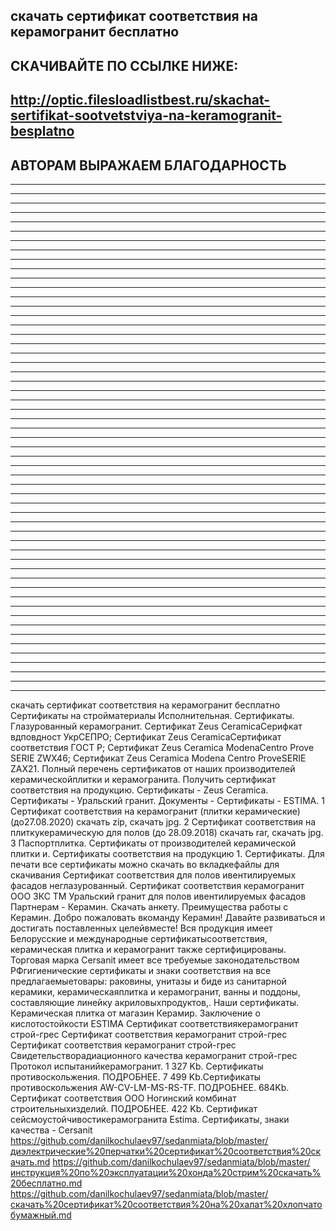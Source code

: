 скачать сертификат соответствия на керамогранит бесплатно
--------------------------------------------------
СКАЧИВАЙТЕ ПО ССЫЛКЕ НИЖЕ:
--------------------------------------------------
http://optic.filesloadlistbest.ru/skachat-sertifikat-sootvetstviya-na-keramogranit-besplatno
--------------------------------------------------
АВТОРАМ ВЫРАЖАЕМ БЛАГОДАРНОСТЬ
--------------------------------------------------
--------------------------------------------------
--------------------------------------------------
--------------------------------------------------
--------------------------------------------------
--------------------------------------------------
--------------------------------------------------
--------------------------------------------------
--------------------------------------------------
--------------------------------------------------
--------------------------------------------------
--------------------------------------------------
--------------------------------------------------
--------------------------------------------------
--------------------------------------------------
--------------------------------------------------
--------------------------------------------------
--------------------------------------------------
--------------------------------------------------
--------------------------------------------------
--------------------------------------------------
--------------------------------------------------
--------------------------------------------------
--------------------------------------------------
--------------------------------------------------
--------------------------------------------------
--------------------------------------------------
--------------------------------------------------
--------------------------------------------------
--------------------------------------------------
--------------------------------------------------
--------------------------------------------------
--------------------------------------------------
--------------------------------------------------
--------------------------------------------------
--------------------------------------------------
--------------------------------------------------
--------------------------------------------------
--------------------------------------------------
--------------------------------------------------
--------------------------------------------------
--------------------------------------------------
--------------------------------------------------
--------------------------------------------------
--------------------------------------------------
--------------------------------------------------
--------------------------------------------------
--------------------------------------------------
--------------------------------------------------
--------------------------------------------------
--------------------------------------------------
--------------------------------------------------
--------------------------------------------------
--------------------------------------------------
--------------------------------------------------
--------------------------------------------------
скачать сертификат соответствия на керамогранит бесплатно Сертификаты на стройматериалы  Исполнительная. Сертификаты. Глазурованный керамогранит. Сертификат Zeus CeramicaСерифкат вдповдност УкрСЕПРО; Сертификат Zeus CeramicaСертификат соответствия ГОСТ Р; Сертификат Zeus Ceramica ModenaCentro Prove SERIE ZWX46; Сертификат Zeus Ceramica Modena Centro ProveSERIE ZAX21. Полный перечень сертификатов от наших производителей керамическойплитки и керамогранита. Получить сертификат соответствия на продукцию. Сертификаты - Zeus Ceramica. Сертификаты - Уральский гранит. Документы - Сертификаты - ESTIMA. 1 Сертификат соответствия на керамогранит (плитки керамические) (до27.08.2020) скачать zip, скачать jpg. 2 Сертификат соответствия на плиткукерамическую для полов (до 28.09.2018) скачать rar, скачать jpg. 3 Паспортплитка. Сертификаты от производителей керамической плитки и. Сертификаты соответствия на продукцию 1. Сертификаты. Для печати все сертификаты можно скачать во вкладкефайлы для скачивания  Сертификат соответствия для полов ивентилируемых фасадов неглазурованный. Сертификат соответствия керамогранит ООО ЗКС ТМ Уральский гранит для полов ивентилируемых фасадов
Партнерам - Керамин. Скачать анкету. Преимущества работы с Керамин. Добро пожаловать вкоманду Керамин! Давайте развиваться и достигать поставленных целейвместе!  Вся продукция имеет Белорусские и международные сертификатысоответствия, керамическая плитка и керамогранит также сертифицированы. Торговая марка Cersanit имеет все требуемые законодательством РФгигиенические сертификаты и знаки соответствия на все предлагаемыетовары: раковины, унитазы и биде из санитарной керамики, керамическаяплитка и керамогранит, ванны и поддоны, составляющие линейку акриловыхпродуктов,. Наши сертификаты. Керамическая плитка от магазин Керамир. Заключение о кислотостойкости ESTIMA  Сертификат соответствиякерамогранит строй-грес  Сертификат соответствия керамогранит строй-грес  Сертификат соответствия керамогранит строй-грес  Свидетельстворадиационного качества керамогранит строй-грес  Протокол испытанийкерамогранит. 1 327 Kb. Сертификаты противоскольжения. ПОДРОБНЕЕ. 7 499 Kb.Сертификаты противоскольжения AW-CV-LM-MS-RS-TF. ПОДРОБНЕЕ. 684Kb. Сертификат соответствия ООО Ногинский комбинат строительныхизделий. ПОДРОБНЕЕ. 422 Kb. Сертификат сейсмоустойчивостикерамогранита Estima. Сертификаты, знаки качества - Cersanit
https://github.com/danilkochulaev97/sedanmiata/blob/master/диэлектрические%20перчатки%20сертификат%20соответствия%20скачать.md
https://github.com/danilkochulaev97/sedanmiata/blob/master/инструкция%20по%20эксплуатации%20хонда%20стрим%20скачать%20бесплатно.md
https://github.com/danilkochulaev97/sedanmiata/blob/master/скачать%20сертификат%20соответствия%20на%20халат%20хлопчатобумажный.md